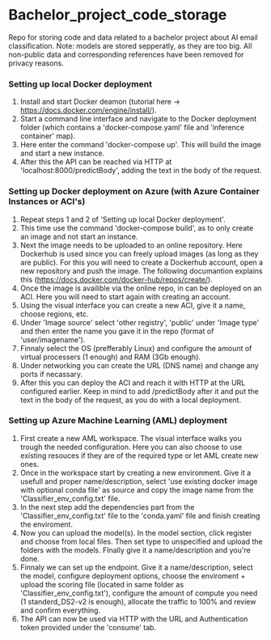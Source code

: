 # Bachelor_project_code_storage

Repo for storing code and data related to a bachelor project about AI email classification.
Note: models are stored sepperatly, as they are too big. All non-public data and corresponding references have been removed for privacy reasons.

### Setting up local Docker deployment
1) Install and start Docker deamon (tutorial here -> https://docs.docker.com/engine/install/).
2) Start a command line interface and navigate to the Docker deployment folder (which contains a 'docker-compose.yaml' file and         'inference container' map).
3) Here enter the command 'docker-compose up'. This will build the image and start a new instance.
4) After this the API can be reached via HTTP at 'localhost:8000/predictBody', adding the text in the body of the request.

### Setting up Docker deployment on Azure (with Azure Container Instances or ACI's)
1) Repeat steps 1 and 2 of 'Setting up local Docker deployment'.
2) This time use the command 'docker-compose build', as to only create an image and not start an instance.
3) Next the image needs to be uploaded to an online repository. Here Dockerhub is used since you can freely upload images (as long as they are public). For this you will need to create a Dockerhub account, open a new repository and push the image. The following documantion explains this (https://docs.docker.com/docker-hub/repos/create/).
4) Once the image is availible via the online repo, in can be deployed on an ACI. Here you will need to start again with creating an account.
5) Using the visual interface you can create a new ACI, give it a name, choose regions, etc.
6) Under 'Image source' select 'other registry', 'public' under 'Image type' and then enter the name you gave it in the repo (format of 'user/imagename').
7) Finnaly select the OS (prefferably Linux) and configure the amount of virtual processers (1 enough) and RAM (3Gb enough).
8) Under networking you can create the URL (DNS name) and change any ports if necassary.
9) After this you can deploy the ACI and reach it with HTTP at the URL configured earlier. Keep in mind to add /predictBody after it and put the text in the body of the request, as you do with a local deployment.

### Setting up Azure Machine Learning (AML) deployment
1) First create a new AML workspace. The visual interface walks you trough the needed configuration. Here you can also choose to use existing resouces if they are of the required type or let AML create new ones.
2) Once in the workspace start by creating a new environment. Give it a usefull and proper name/description, select 'use existing docker image with optional conda file' as source and copy the image name from the 'Classifier_env_config.txt' file.
3) In the next step add the dependencies part from the 'Classifier_env_config.txt' file to the 'conda.yaml' file and finish creating the enviroment.
4) Now you can upload the model(s). In the model section, click register and choose from local files. Then set type to unspecified and  upload the folders with the models. FInally give it a name/description and you're done.
5) Finnaly we can set up the endpoint. Give it a name/description, select the model, configure deployment options, choose the enviroment + upload the scoring file (located in same folder as 'Classifier_env_config.txt'), configure the amount of compute you need (1 standerd_DS2-v2 is enough), allocate the traffic to 100% and review and confirm everything.
6) The API can now be used via HTTP with the URL and Authentication token provided under the 'consume' tab. 